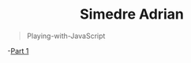 <p align="center">
  <!-- <img align="center" height=30px src='https://i.imgur.com/sXGX7wA.png'> -->
  <h1 align="center">Simedre Adrian</h1>
</p>

> Playing-with-JavaScript

-[Part 1](https://simedre.github.io/Playing-with-JavaScript/part1/index.html)
